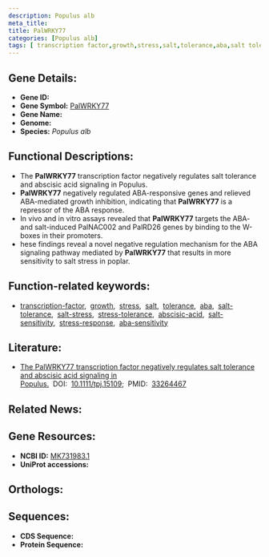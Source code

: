 ```yaml
---
description: Populus alb
meta_title:
title: PalWRKY77
categories: [Populus alb]
tags: [ transcription factor,growth,stress,salt,tolerance,aba,salt tolerance,salt stress,stress tolerance,abscisic acid,salt sensitivity,stress response,aba sensitivity ]
---
```


## Gene Details:
- **Gene ID:** []()
- **Gene Symbol:** <u>PalWRKY77</u>
- **Gene Name:** 
- **Genome:** []()
- **Species:** *Populus alb*

## Functional Descriptions:
   - The **PalWRKY77** transcription factor negatively regulates salt tolerance and abscisic acid signaling in Populus.
   - **PalWRKY77** negatively regulated ABA-responsive genes and relieved ABA-mediated growth inhibition, indicating that **PalWRKY77** is a repressor of the ABA response.
   - In vivo and in vitro assays revealed that **PalWRKY77** targets the ABA- and salt-induced PalNAC002 and PalRD26 genes by binding to the W-boxes in their promoters.
   - hese findings reveal a novel negative regulation mechanism for the ABA signaling pathway mediated by **PalWRKY77** that results in more sensitivity to salt stress in poplar.

## Function-related keywords:
   - [transcription-factor](/tags/transcription-factor/),&nbsp;&nbsp;[growth](/tags/growth/),&nbsp;&nbsp;[stress](/tags/stress/),&nbsp;&nbsp;[salt](/tags/salt/),&nbsp;&nbsp;[tolerance](/tags/tolerance/),&nbsp;&nbsp;[aba](/tags/aba/),&nbsp;&nbsp;[salt-tolerance](/tags/salt-tolerance/),&nbsp;&nbsp;[salt-stress](/tags/salt-stress/),&nbsp;&nbsp;[stress-tolerance](/tags/stress-tolerance/),&nbsp;&nbsp;[abscisic-acid](/tags/abscisic-acid/),&nbsp;&nbsp;[salt-sensitivity](/tags/salt-sensitivity/),&nbsp;&nbsp;[stress-response](/tags/stress-response/),&nbsp;&nbsp;[aba-sensitivity](/tags/aba-sensitivity/)

## Literature:
   - [The PalWRKY77 transcription factor negatively regulates salt tolerance and abscisic acid signaling in Populus.](https://doi.org/10.1111/tpj.15109)&nbsp;&nbsp;DOI:&nbsp;&nbsp;[10.1111/tpj.15109](https://doi.org/10.1111/tpj.15109);&nbsp;&nbsp;PMID:&nbsp;&nbsp;[33264467](https://pubmed.ncbi.nlm.nih.gov/33264467/)

## Related News:

## Gene Resources:
- **NCBI ID:**  [MK731983.1](https://www.ncbi.nlm.nih.gov/gene/?term=MK731983.1)
- **UniProt accessions:**  [](https://www.uniprot.org/uniprotkb//entry)

## Orthologs:

## Sequences:
- **CDS Sequence:**
- **Protein Sequence:**
